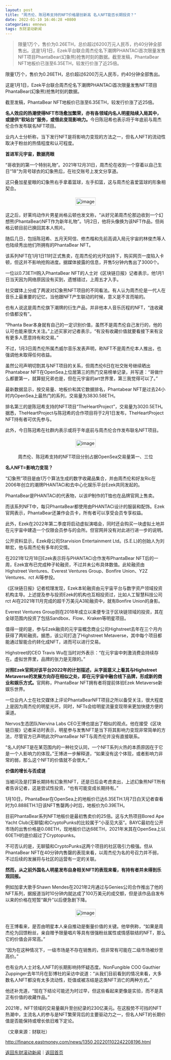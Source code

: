 ```yaml
---
layout: post
title: "周杰伦、陈冠希支持的NFT价格屡创新高 名人NFT能否长期投资？"
date: 2022-01-10 16:46:28 +0800
categories: emnews
tags: 东财滚动新闻
---
```

> 限量1万个，售价为0.26ETH，总价超过6200万元人民币，约40分钟全部售出。这是1月1日，Ezek平台联合周杰伦名下潮牌PHANTACi首次限量发售NFT项目PhantaBear(幻象熊)抢售时刻的数据。截至发稿，PhantaBear NFT地板价已涨至6.35ETH，较发行价涨了近25倍。

<p>限量1万个，售价为0.26ETH，总价超过6200万元人民币，约40分钟全部售出。</p>
 <p>这是1月1日，Ezek平台联合周杰伦名下潮牌PHANTACi首次限量发售NFT项目PhantaBear(幻象熊)抢售时刻的数据。</p>
 <p>截至发稿，PhantaBear NFT地板价已涨至6.35ETH，较发行价涨了近25倍。</p>
 <p><strong>名人效应的热潮使得NFT市场愈加繁荣，亦有各领域内名人明星陆续入局其中，或提供“软站台”服务，或借此变现影响力。</strong>今日陈冠希也表示将于年底前与周杰伦合作发布联名NFT项目。</p>
 <p>业内人士分析称，当下发行NFT是将影响力变现的方法之一，但名人NFT的流动性取决于粉丝的热情程度和认可程度。</p>
 <p><strong>首进军元宇宙，数据亮眼</strong></p>
 <p>“哥收到的第一个特别礼物”。2021年12月31日，周杰伦在收到一个穿着以自己生日“18”为背号球衣的幻象熊后，在社交账号上发文分享道。</p>
 <p>这只叠加星星眼的幻象熊右手拿着篮球，左手扣篮，这与周杰伦喜爱篮球的形象相契合。</p>
 <center><img src="https://dfscdn.dfcfw.com/download/D25292954031593761846_w1000h570.jpg" alt="image" style="border:#d1d1d1 1px solid;padding:3px;margin:5px 0;" /></center><p>这之后，好莱坞动作片男星尚格云顿也发文称，“从好兄弟周杰伦那边收到一个幻想熊(PhantaBear)NFT作为新年礼物”。1月2日，他将头像换为该NFT作品，但尚格云顿目前已换回其本人照片。</p>
 <p>随后几日，包括陈冠希、五月天阿信、修杰楷和先前高调入局元宇宙的林俊杰等人也陆续秀出他们所拥有的PhantaBear NFT。</p>
 <p>该系列NFT在1月1日11时正式售卖，在周杰伦的光环加持下，购买网页一度陷入卡顿，但这并不影响抢购进度。据媒体披露的信息，开售5分钟内售出了3000个。</p>
 <p>一位以0.73ETH购入PhantaBear NFT的人士对《区块链日报》记者表示，他1月1日当天因为网络原因没有买到，遗憾错过，上周五才入手。 </p>
 <p>社交媒体上分成了两波对幻象熊NFT项目的不同看法。有人认为周杰伦是一代人在音乐上最重要的记忆，当他跟NFT产生联动的时候，意义是不言而喻的。</p>
 <p>也有人说这是周杰伦旗下潮牌的衍生产品，并非他本人音乐历程的NFT，“连收藏价值都没有”。</p>
 <p>“Phanta Bear本身就有自己的一定识别价值，虽然不是周杰伦自己发行的，他的认可也能来很大关注。”上述买家对记者表示，“有没有收藏价值就要看接下来有没有更多人愿意持有和交易。”</p>
 <p>不过，1月3日周杰伦所属杰威尔音乐发表声明，称NFT不是周杰伦本人推出，也强调他未取得任何收益。</p>
 <p>虽然公司声明切割其与NFT项目的关系，但周杰伦6日在社交账号继续晒出Phantabear NFT在OpenSea上位居第三的热门交易榜单记录，并写道：“哥做什么都要第一，就算挺兄弟也是，但在元宇宙的art世界里，第三我觉得可以了。”</p>
 <p>最新数据显示，按交易量、地板价和其它数据排名，Phantabear NFT是过去24小时内OpenSea上最热门的系列，交易量为3830.58ETH。</p>
 <p>排名第三的是陈冠希支持的NFT项目“TheHeartProject”，交易量为3020.5ETH。据悉，TheHeartProject与陈冠希的合作项目将于2月1日发布，TheHeartProject NFT持有者可优先参与。</p>
 <p>此外，今日陈冠希在社群内表示或将于年底前与周杰伦合作发布联名NFT项目。</p>
 <center><img src="https://dfscdn.dfcfw.com/download/D25758373155400740082_w2000h958.jpg" alt="image" style="border:#d1d1d1 1px solid;padding:3px;margin:5px 0;" /></center><p align="center">周杰伦、陈冠希支持的NFT项目分别占据OpenSea交易量第一、三位</p><p><strong>名人NFT=影响力变现？</strong></p>
 <p>“幻象熊”项目是由1万个算法生成的数字收藏品集合，并由周杰伦和好友Ric在2006年创立的潮牌PHANTACi和去中心化娱乐平台Ezek共同发起的。</p>
 <p>PhantaBear是PHANTACi的代表物，以该IP制作的T恤也在品牌官网上售卖。</p>
 <p>而该系列NFT中，每只PhantaBear都使用由PHANTACi设计的服装和配饰。Ezek官网表示，PhantaBear还兼作会员卡，所有者可以享受会员专享权益。</p>
 <p>此外，Ezek在2022年第二季度将启动虚拟演唱会，同时还会购买一块虚拟土地并在元宇宙中建造一个仅限会员参与的会所。但官网并没有对此进行进一步的说明。</p>
 <p>公开资料显示，Ezek母公司Starvision Entertainment Ltd。(S.E.L)的创始人为刘畊宏，他与周杰伦有多年的交情。</p>
 <p>在2021年12月18日Ezek表示将与PHANTACi合作发布PhantaBear NFT后的一周，Ezek宣布已完成种子轮融资，不过并未公布具体数值。此轮融资由Highstreet Ventures、Everest Ventures Group、Bonfire Union、Y2Z Ventures、rct AI等参投。</p>
 <p>《区块链日报》记者梳理发现，Ezek本轮融资由元宇宙平台与数字资产领域投资机构主导。上述提及参与投资Ezek的机构也互相投资过，比如人工智慧科技公司rct AI在2021年11月完成的超千万美元A3轮融资中，就有Bonfire Union的身影。</p>
 <p>Everest Ventures Group则在2018年成立以来便专注于区块链领域的投资，其在全球范围内投资了包括Sandbox、Flow、Kraken等明星项目。</p>
 <p>值得一提的是，参与Ezek融资的元宇宙概念商业公司Highstreet去年在三个月内获得了两轮融资。据悉，该公司打造了Highstreet Metaverse，其中每个项目都能通过智能合约转化成NFT，进而可以进行交易。</p>
 <p>Highstreet的CEO Travis Wu在当时对外表示：“在元宇宙中刺激消费会持续存在。虚拟世界里，品牌的张力是无限的。”</p>
 <p><strong>对照Ezek官网对该平台2022年的计划描述，从字面意义上看其与Highstreet Metaverse的发展方向存在相似之处，即在元宇宙中融合线下品牌，形成新的商业和娱乐方式。</strong>官网称，PhantaBear NFT拥有者将提前体验Ezek Metaverse新娱乐世界。</p>
 <p>一位业内人士在社交媒体上评论PhantaBearNFT项目之所以备受关注，很大程度上是因为周杰伦的明星光环。同时，NFTs会给明星流量变现带来更加快捷方便的渠道。</p>
 <p>Nervos生态团队Nervina Labs CEO王博也提出了相似的观点。他在接受《区块链日报》记者采访时表示，明星参与发售NFT是当下将其影响力变现非常简单的方法，尽管官方已声明此次PhantaBear NFT与周杰伦并没有直接联系。</p>
 <p>“名人的NFT是在某范围内的一种社交认同，一个NFT系列火热的本质原因在于它是一个人影响力的体现。”王博进一步解释道，“如果没有这个体现，或者影响力非常的弱，那么这个NFT的价值就不会很大。”</p>
 <p><strong>价值的增长与否成谜</strong></p>
 <p>当被问及是打算长期持有幻象熊NFT，还是日后会考虑卖出，上述幻象熊NFT所有者告诉记者，这是尝试性投资，“也有可能变成长期持有。”</p>
 <p>1月10日，PhantaBear在OpenSea上的地板价已达6.35ETH.1月7日白天记者查看时为0.888ETH.1日该NFT售罄两小时后，地板价为0.39ETH。</p>
 <p>目前PhantaBear系列NFT地板价是最初售卖价的25倍。这与大热项目Bored Ape Yacht Club(无聊猿)和CryptoPunks的比较属于“小巫见大巫”。BAYC最初在公开市场的出售价格是0.08ETH，现地板价已达68ETH，2021年末其在OpenSea上以60ETH的底价超过了Cryptopunks。</p>
 <p>不可否认的是，无聊猿和CryptoPunks这两个项目的社区吸引力极强。但从PhantaBear NFT在40分钟内售罄的表现来看，以周杰伦为名的号召力并不弱，不过后续的发展将与社区的运营有一定的关联。</p>
 <p><strong>然而，从之前外国名人明星发布自身相关NFT的表现来看，有持有者并未得到乐观回报。</strong></p>
 <p>例如加拿大歌手Shawn Mendes在2021年2月通过与Genies公司合作推出了他的NFT系列，据报道当时10分钟内就达成了100万美元的成交额，但是该作品自发布以来的价格在短暂“飙升”以后便急剧下降。</p>
 <center><img src="https://dfscdn.dfcfw.com/download/D24808765041607207476_w960h1258.jpg" alt="image" style="border:#d1d1d1 1px solid;padding:3px;margin:5px 0;" /></center><p>在王博看来，是否由明星本人亲自推动是衡量价值的关键。他举例称，“如果是周杰伦为回馈粉丝，亲自赠予限量唱片等具有很强粉丝属性或情感联结的NFT，那么它的价值会非常高。”</p>
 <p>“因为在这种情况下，一级市场是不存在销售的，但非常有可能在二级市场被炒至高价。”</p>
 <p>也有业内人士对名人NFT的长期影响持怀疑态度。NonFungible COO Gauthier Zuppinger去年11月在彭博社的采访中说道：“从我们目前看到的情况来看，大多数名人NFT都没有太多流动性，贬值或被冻结是这类NFT消亡的两种方式。”</p>
 <p>他还补充道，“现在下结论可能还为时过早，但这些看起来更像是实验，而不是真正有价值的收藏作品。”</p>
 <p>2021年，NFT领域的交易量飙升至创纪录的230亿美元。在这股势不可挡的NFT热潮中，主流名人的参与是NFT繁荣背后的主要驱动力之一，但名人NFT的长期价值是否能保持或增长依旧难下定论。</p><p class="em_media">（文章来源：财联社）</p>

<http://finance.eastmoney.com/news/1350,202201102242208196.html>

[返回东财滚动新闻](//finews.withounder.com/emnews/)｜[返回首页](//finews.withounder.com/)